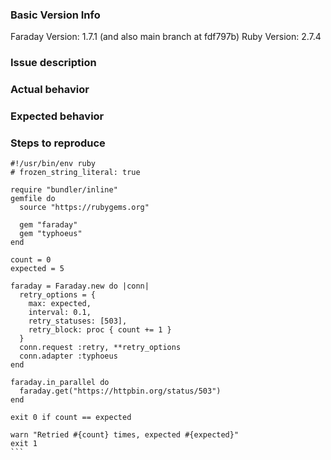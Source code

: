 ### Basic Version Info
Faraday Version: 1.7.1 (and also main branch at fdf797b)
Ruby Version: 2.7.4

### Issue description

<!-- Tell us what's wrong -->

### Actual behavior
<!-- Tell us what should happen -->

### Expected behavior
<!-- Tell us what should happen -->

### Steps to reproduce

````
#!/usr/bin/env ruby
# frozen_string_literal: true

require "bundler/inline"
gemfile do
  source "https://rubygems.org"

  gem "faraday"
  gem "typhoeus"
end

count = 0
expected = 5

faraday = Faraday.new do |conn|
  retry_options = {
    max: expected,
    interval: 0.1,
    retry_statuses: [503],
    retry_block: proc { count += 1 }
  }
  conn.request :retry, **retry_options
  conn.adapter :typhoeus
end

faraday.in_parallel do
  faraday.get("https://httpbin.org/status/503")
end

exit 0 if count == expected

warn "Retried #{count} times, expected #{expected}"
exit 1
```
